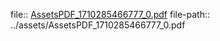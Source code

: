 file:: [AssetsPDF_1710285466777_0.pdf](../assets/AssetsPDF_1710285466777_0.pdf)
file-path:: ../assets/AssetsPDF_1710285466777_0.pdf
